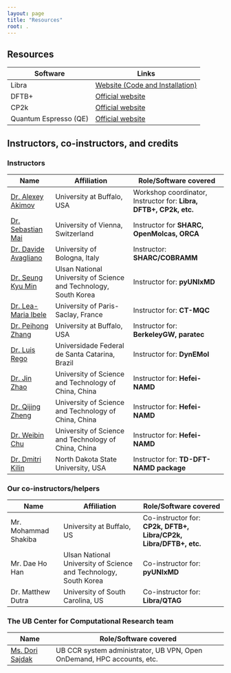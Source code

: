 ```yaml
---
layout: page
title: "Resources"
root: .
---
```


## Resources

| Software | Links |
|----------|-------|
| Libra | [Website (Code and Installation)](https://github.com/Quantum-Dynamics-Hub/libra-code/tree/devel) | [Website (general description, tutorials, old installation)](https://quantum-dynamics-hub.github.io/libra/index.html) |   [Tutorials](https://github.com/compchem-cybertraining/Tutorials_Libra) |
| DFTB+  | [Official website](https://dftbplus.org) | [Official manual (v20.2)](https://dftbplus.org/fileadmin/DFTBPLUS/public/dftbplus/latest/manual.pdf) | [DFTB parameters](https://dftb.org/parameters) | [CompChem CyberTraining examples](https://github.com/compchem-cybertraining/Tutorials_DFTB_plus) |
| CP2k | [Official website](https://www.cp2k.org/) | [Input manual](https://manual.cp2k.org/#gsc.tab=0) |[CompChem CyberTraining examples](https://github.com/compchem-cybertraining/Tutorials_CP2K) |
| Quantum Espresso (QE) | [Official website](https://www.quantum-espresso.org/) | [Input parameters, PW.x](https://www.quantum-espresso.org/Doc/INPUT_PW.html) |  [Pseudopotentials](https://www.quantum-espresso.org/pseudopotentials) | [CompChem CyberTraining examples](https://github.com/compchem-cybertraining/Tutorials_QE_and_eQE) |



## Instructors, co-instructors, and credits

### Instructors

| Name            | Affiliation         |    Role/Software covered   |
| --------------- | ------------------- | -------------------------- |
| [Dr. Alexey Akimov](https://akimovlab.github.io/)         |   University at Buffalo, USA      | Workshop coordinator, Instructor for: **Libra, DFTB+, CP2k, etc.** |
| [Dr. Sebastian Mai](https://theochem.univie.ac.at/member/mai) | University of Vienna, Switzerland | Instructor for **SHARC, OpenMolcas, ORCA** |
| [Dr. Davide Avagliano](https://www.unibo.it/sitoweb/davide.avagliano) | University of Bologna, Italy  | Instructor: **SHARC/COBRAMM** |
| [Dr. Seung Kyu Min](https://chemistry.unist.ac.kr/faculty/min-seung-kyu/) | Ulsan National University of Science and Technology, South Korea  |  Instructor for: **pyUNIxMD** |
| [Dr. Lea-Maria Ibele]() | University of Paris-Saclay, France  |  Instructor for: **CT-MQC** |
| [Dr. Peihong Zhang](https://www.acsu.buffalo.edu/~pzhang3/)     |   University at Buffalo, USA    | Instructor for: **BerkeleyGW, paratec** |
| [Dr. Luis Rego](https://luisrego.sites.ufsc.br/luis-g-c-rego/)     | Universidade Federal de Santa Catarina, Brazil  | Instructor for: **DynEMol** |
| [Dr. Jin Zhao](http://staff.ustc.edu.cn/~zhaojin/group_leader.html) | University of Science and Technology of China, China  |  Instructor for: **Hefei-NAMD** |
| [Dr. Qijing Zheng](http://staff.ustc.edu.cn/~zhaojin/others.html) | University of Science and Technology of China, China  |  Instructor for: **Hefei-NAMD** |
| [Dr. Weibin Chu](http://staff.ustc.edu.cn/~zhaojin/others.html) | University of Science and Technology of China, China  |  Instructor for: **Hefei-NAMD** |
| [Dr. Dmitri Kilin](https://www.ndsu.edu/chemistry/people/faculty/kilin.html)  | North Dakota State University, USA  | Instructor for: **TD-DFT-NAMD package** |

### Our co-instructors/helpers

| Name            | Affiliation         |    Role/Software covered   |
| --------------- | ------------------- | -------------------------- |
| Mr. Mohammad Shakiba   |  University at Buffalo, US   | Co-instructor for: **CP2k, DFTB+, Libra/CP2k, Libra/DFTB+, etc.** |
| Mr. Dae Ho Han | Ulsan National University of Science and Technology, South Korea  |  Co-instructor for: **pyUNIxMD** |
| Dr. Matthew Dutra | University of South Carolina, US  |  Co-instructor for: **Libra/QTAG** |

### The UB Center for Computational Research team

| Name            |   Role/Software covered    |
| --------------- | -------------------------- |
| [Ms. Dori Sajdak](http://www.buffalo.edu/ccr/about-us/people/staff/sajdak.html) | UB CCR system administrator, UB VPN, Open OnDemand, HPC accounts, etc. |
 




